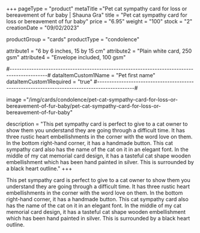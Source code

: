 +++
pageType = "product"
metaTitle ="Pet cat sympathy card for loss or bereavement of fur baby | Shauna Gra"
title = "Pet cat sympathy card for loss or bereavement of fur baby"
price = "6.95"
weight = "100"
stock = "2"
creationDate = "09/02/2023"

productGroup = "cards"
productType = "condolence"
 
 
attribute1 = "6 by 6 inches, 15 by 15 cm" 
attribute2 = "Plain white card, 250 gsm" 
attribute4 = "Envelope included, 100 gsm"

#---------------------------------------------------------------------------------------------#
dataItemCustom1Name = "Pet first name"
dataItemCustom1Required = "true"
#---------------------------------------------------------------------------------------------#

image ="/img/cards/condolence/pet-cat-sympathy-card-for-loss-or-bereavement-of-fur-baby/pet-cat-sympathy-card-for-loss-or-bereavement-of-fur-baby"
 
description = "This pet sympathy card is perfect to give to a cat owner to show them you understand they are going through a difficult time.  It has three rustic heart embellishments in the corner with the word love on them.  In the bottom right-hand corner, it has a handmade button.  This cat sympathy card also has the name of the cat on it in an elegant font.  In the middle of my cat memorial card design, it has a tasteful cat shape wooden embellishment which has been hand painted in silver.  This is surrounded by a black heart outline."
+++

This pet sympathy card is perfect to give to a cat owner to show them you understand they are going through a difficult time. It has three rustic heart embellishments in the corner with the word love on them. In the bottom right-hand corner, it has a handmade button. This cat sympathy card also has the name of the cat on it in an elegant font. In the middle of my cat memorial card design, it has a tasteful cat shape wooden embellishment which has been hand painted in silver. This is surrounded by a black heart outline.
